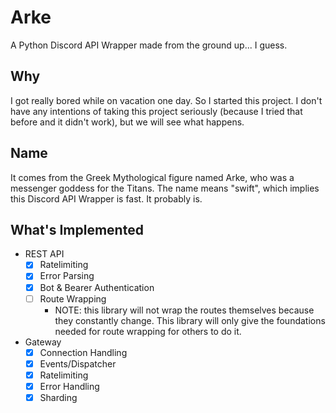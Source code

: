 # Arke

A Python Discord API Wrapper made from the ground up... I guess.

## Why

I got really bored while on vacation one day. So I started this project. 
I don't have any intentions of taking this project seriously (because I tried that before and it didn't work), 
but we will see what happens.

## Name

It comes from the Greek Mythological figure named Arke, who was a messenger goddess for the Titans. 
The name means "swift", which implies this Discord API Wrapper is fast. It probably is.

## What's Implemented

- REST API
    - [x] Ratelimiting
    - [x] Error Parsing
    - [x] Bot & Bearer Authentication
    - [ ] Route Wrapping
        - NOTE: this library will not wrap the routes themselves because they constantly change.
          This library will only give the foundations needed for route wrapping for others to do it.
- Gateway
    - [x] Connection Handling
    - [x] Events/Dispatcher
    - [x] Ratelimiting
    - [x] Error Handling
    - [x] Sharding
